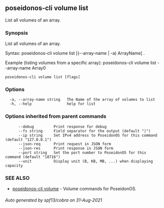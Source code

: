 ## poseidonos-cli volume list

List all volumes of an array.

### Synopsis

List all volumes of an array.

Syntax:
	poseidonos-cli volume list [(--array-name | -a) ArrayName] .

Example (listing volumes from a specific array):
	poseidonos-cli volume list --array-name Array0
          

```
poseidonos-cli volume list [flags]
```

### Options

```
  -a, --array-name string   The Name of the array of volumes to list
  -h, --help                help for list
```

### Options inherited from parent commands

```
      --debug         Print response for debug
      --fs string     Field separator for the output (default "|")
      --ip string     Set IPv4 address to PoseidonOS for this command (default "127.0.0.1")
      --json-req      Print request in JSON form
      --json-res      Print response in JSON form
      --port string   Set the port number to PoseidonOS for this command (default "18716")
      --unit          Display unit (B, KB, MB, ...) when displaying capacity
```

### SEE ALSO

* [poseidonos-cli volume](poseidonos-cli_volume.md)	 - Volume commands for PoseidonOS.

###### Auto generated by spf13/cobra on 31-Aug-2021
